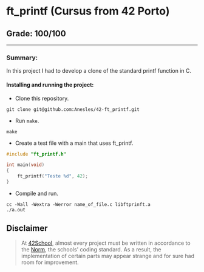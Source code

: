 # **ft_printf (Cursus from 42 Porto)**
## **Grade: 100/100**
---
### **Summary:**

In this project I had to develop a clone of the standard printf function in C.

#### **Installing and running the project:**
* Clone this repository.
```
git clone git@github.com:Anesles/42-ft_printf.git
```
* Run `make`.
```
make
```
* Create a test file with a main that uses ft_printf.
``` C
#include "ft_printf.h"

int main(void)
{
	ft_printf("Teste %d", 42);
}
```
* Compile and run.
```
cc -Wall -Wextra -Werror name_of_file.c libftprinft.a
./a.out
```
## Disclaimer
> At [42School](https://en.wikipedia.org/wiki/42_(school)), almost every project must be written in accordance to the [Norm](./extras/en_norm.pdf), the schools' coding standard. As a result, the implementation of certain parts may appear strange and for sure had room for improvement.
